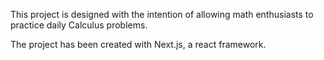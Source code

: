 This project is designed with the intention of allowing math enthusiasts to practice daily Calculus problems.

The project has been created with Next.js, a react framework.
